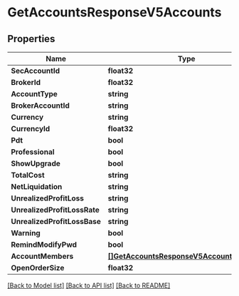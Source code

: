 # GetAccountsResponseV5Accounts

## Properties

Name | Type | Description | Notes
------------ | ------------- | ------------- | -------------
**SecAccountId** | **float32** |  | [optional] 
**BrokerId** | **float32** |  | [optional] 
**AccountType** | **string** |  | [optional] 
**BrokerAccountId** | **string** |  | [optional] 
**Currency** | **string** |  | [optional] 
**CurrencyId** | **float32** |  | [optional] 
**Pdt** | **bool** |  | [optional] 
**Professional** | **bool** |  | [optional] 
**ShowUpgrade** | **bool** |  | [optional] 
**TotalCost** | **string** |  | [optional] 
**NetLiquidation** | **string** |  | [optional] 
**UnrealizedProfitLoss** | **string** |  | [optional] 
**UnrealizedProfitLossRate** | **string** |  | [optional] 
**UnrealizedProfitLossBase** | **string** |  | [optional] 
**Warning** | **bool** |  | [optional] 
**RemindModifyPwd** | **bool** |  | [optional] 
**AccountMembers** | [**[]GetAccountsResponseV5AccountMembers**](GetAccountsResponseV5_accountMembers.md) |  | [optional] 
**OpenOrderSize** | **float32** |  | [optional] 

[[Back to Model list]](../README.md#documentation-for-models) [[Back to API list]](../README.md#documentation-for-api-endpoints) [[Back to README]](../README.md)



